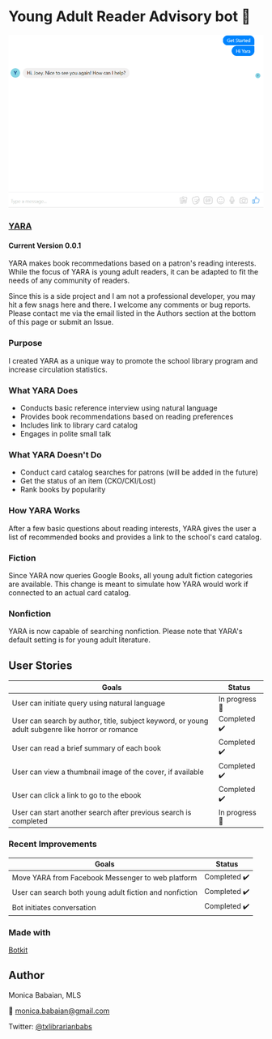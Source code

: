 # Young Adult Reader Advisory bot 🤖 
 

<img src="https://github.com/mbabaian/yara/blob/master/yara_intro.gif" width="548">

### [YARA](https://dear-chill.glitch.me/)

#### Current Version 0.0.1
YARA makes book recommedations based on a patron's reading interests. While the focus of YARA is young adult readers, it can be adapted to fit the needs of any community of readers.

Since this is a side project and I am not a professional developer, you may hit a few snags here and there. I welcome any comments or bug reports. Please contact me via the email listed in the Authors section at the bottom of this page or submit an Issue. 

### Purpose
I created YARA as a unique way to promote the school library program and increase circulation statistics. 

### What YARA Does
- Conducts basic reference interview using natural language
- Provides book recommendations based on reading preferences
- Includes link to library card catalog 
- Engages in polite small talk 

### What YARA Doesn't Do
 - Conduct card catalog searches for patrons (will be added in the future)
 - Get the status of an item (CKO/CKI/Lost)
 - Rank books by popularity
 
### How YARA Works
After a few basic questions about reading interests, YARA gives the user a list of recommended books and provides a link to the school's card catalog.

### Fiction
Since YARA now queries Google Books, all young adult fiction categories are available. This change is meant to simulate how YARA would work if connected to an actual card catalog.

### Nonfiction
YARA is now capable of searching nonfiction. Please note that YARA's default setting is for young adult literature.


## User Stories
| Goals | Status |
| ----- | ------ |
| User can initiate query using natural language | In progress :construction: |
| User can search by author, title, subject keyword, or young adult subgenre like horror or romance | Completed :heavy_check_mark: |
| User can read a brief summary of each book | Completed :heavy_check_mark: |
| User can view a thumbnail image of the cover, if available | Completed :heavy_check_mark: |
| User can click a link to go to the ebook | Completed :heavy_check_mark: |
| User can start another search after previous search is completed | In progress :construction: |

### Recent Improvements
| Goals | Status |
| ----- | ------ |
| Move YARA from Facebook Messenger to web platform | Completed :heavy_check_mark: |
| User can search both young adult fiction and nonfiction | Completed :heavy_check_mark: |
| Bot initiates conversation | Completed :heavy_check_mark: |

### Made with 
[Botkit](https://www.botkit.ai/)

## Author
Monica Babaian, MLS

:email: monica.babaian@gmail.com

Twitter: [@txlibrarianbabs](https://twitter.com/txlibrarianbabs)
